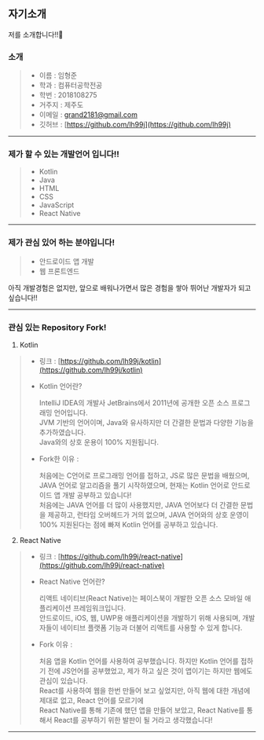 ## 자기소개

저를 소개합니다!!🫣

### 소개
> + 이름 : 임형준
> + 학과 : 컴퓨터공학전공
> + 학번 : 2018108275
> + 거주지 : 제주도
> + 이메일 : grand2181@gmail.com
> + 깃허브 : [https://github.com/lh99j](https://github.com/lh99j)

---

### 제가 할 수 있는 개발언어 입니다!!

> + Kotlin
> + Java
> + HTML
> + CSS
> + JavaScript
> + React Native

---

### 제가 관심 있어 하는 분야입니다!

> + 안드로이드 앱 개발
> + 웹 프론트엔드

 아직 개발경험은 없지만, 앞으로 배워나가면서 많은 경험을 쌓아 뛰어난 개발자가 되고 싶습니다!!

---

### 관심 있는 Repository Fork!

1. Kotlin

> + 링크 : [https://github.com/lh99j/kotlin](https://github.com/lh99j/kotlin)
>
> + Kotlin 언어란? 
>
>   IntelliJ IDEA의 개발사 JetBrains에서 2011년에 공개한 오픈 소스 프로그래밍 언어입니다.
>  <Br> JVM 기반의 언어이며, Java와 유사하지만 더 간결한 문법과 다양한 기능을 추가하였습니다. 
>  <Br> Java와의 상호 운용이 100% 지원됩니다.
>
> + Fork한 이유 : 
>
>   처음에는 C언어로 프로그래밍 언어를 접하고, JS로 많은 문법을 배웠으며, JAVA 언어로 알고리즘을 풀기 시작하였으며, 현재는 Kotlin 언어로 안드로이드 앱 개발 공부하고 있습니다!
> <Br>  처음에는 JAVA 언어를 더 많이 사용했지만, JAVA 언어보다 더 간결한 문법을 제공하고, 런타임 오버헤드가 거의 없으며, JAVA 언어와의 상호 운영이 100% 지원된다는 점에 빠져 Kotlin 언어를 공부하고 있습니다.
 
2. React Native
> + 링크 : [https://github.com/lh99j/react-native](https://github.com/lh99j/react-native)
>
> + React Native 언어란?
>
>   리액트 네이티브(React Native)는 페이스북이 개발한 오픈 소스 모바일 애플리케이션 프레임워크입니다. 
> <Br> 안드로이드, iOS, 웹, UWP용 애플리케이션을 개발하기 위해 사용되며, 개발자들이 네이티브 플랫폼 기능과 더불어 리액트를 사용할 수 있게 합니다.
>
> + Fork 이유 : 
>
>   처음 앱을 Kotlin 언어를 사용하여 공부했습니다. 하지만 Kotlin 언어를 접하기 전에 JS언어를 공부했었고, 제가 하고 싶은 것이 앱이기는 하지만 웹에도 관심이 있습니다.
> <Br> React를 사용하여 웹을 한번 만들어 보고 싶었지만, 아직 웹에 대한 개념에 제대로 없고, React 언어를 모르기에 
> <Br> React Native를 통해 기존에 했던 앱을 만들어 보았고, React Native를 통해서 React를 공부하기 위한 발판이 될 거라고 생각했습니다!
--- 
